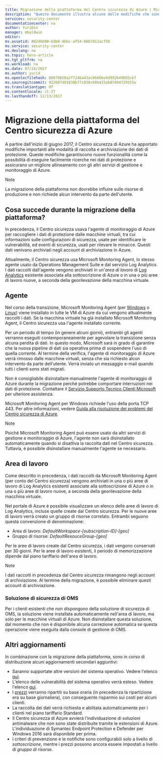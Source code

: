 ```yaml
---
title: Migrazione della piattaforma del Centro sicurezza di Azure | Microsoft Docs
description: "Questo documento illustra alcune delle modifiche che sono state apportate alla modalità di raccolta dati nel Centro sicurezza di Azure."
services: security-center
documentationcenter: na
author: YuriDio
manager: mbaldwin
editor: 
ms.assetid: 80246b00-bdb8-4bbc-af54-06b7d12acf58
ms.service: security-center
ms.devlang: na
ms.topic: hero-article
ms.tgt_pltfrm: na
ms.workload: na
ms.date: 07/24/2017
ms.author: yurid
ms.openlocfilehash: 89970b50a2f7246a43ac9666be4d992649605cbf
ms.sourcegitcommit: 922687d91838b77c038c68b415ab87d94729555e
ms.translationtype: HT
ms.contentlocale: it-IT
ms.lasthandoff: 12/13/2017
---
```

# <a name="azure-security-center-platform-migration"></a>Migrazione della piattaforma del Centro sicurezza di Azure

A partire dall'inizio di giugno 2017, il Centro sicurezza di Azure ha apportato modifiche importanti alle modalità di raccolta e archiviazione dei dati di protezione.  Queste modifiche garantiscono nuove funzionalità come la possibilità di eseguire facilmente ricerche nei dati di protezione e assicurano un migliore allineamento con gli altri servizi di gestione e monitoraggio di Azure.

> [!NOTE]
> La migrazione della piattaforma non dovrebbe influire sulle risorse di produzione e non richiede alcun intervento da parte dell'utente.


## <a name="whats-happening-during-this-platform-migration"></a>Cosa succede durante la migrazione della piattaforma?

In precedenza, il Centro sicurezza usava l'agente di monitoraggio di Azure per raccogliere i dati di protezione dalle macchine virtuali, tra cui informazioni sulle configurazioni di sicurezza, usate per identificare le vulnerabilità, ed eventi di sicurezza, usati per rilevare le minacce. Questi dati venivano archiviati negli account di archiviazione in Azure.

Attualmente, il Centro sicurezza usa Microsoft Monitoring Agent, lo stesso agente usato da Operations Management Suite e dal servizio Log Analytics. I dati raccolti dall'agente vengono archiviati in un'*area di lavoro* di [Log Analytics](../log-analytics/log-analytics-manage-access.md) esistente associata alla sottoscrizione di Azure o in una o più aree di lavoro nuove, a seconda della georilevazione della macchina virtuale.

## <a name="agent"></a>Agente

Nel corso della transizione, Microsoft Monitoring Agent (per [Windows](../log-analytics/log-analytics-windows-agent.md) o [Linux](../log-analytics/log-analytics-linux-agents.md)) viene installato in tutte le VM di Azure da cui vengono attualmente raccolti i dati.  Se la macchina virtuale ha già installato Microsoft Monitoring Agent, il Centro sicurezza usa l'agente installato corrente.

Per un periodo di tempo (in genere alcuni giorni), entrambi gli agenti verranno eseguiti contemporaneamente per agevolare la transizione senza alcuna perdita di dati. In questo modo, Microsoft sarà in grado di garantire che la nuova pipeline di dati sia operativa prima di sospendere l'uso di quella corrente. Al termine della verifica, l'agente di monitoraggio di Azure verrà rimosso dalle macchine virtuali, senza che sia richiesto alcun intervento da parte dell'utente. Verrà inviato un messaggio e-mail quando tutti i clienti sono stati migrati.
 
Non è consigliabile disinstallare manualmente l'agente di monitoraggio di Azure durante la migrazione perché potrebbe comportare interruzioni nei dati di protezione. Contattare il [Servizio Supporto Tecnico Clienti Microsoft](https://support.microsoft.com/contactus/) per ulteriore assistenza. 

Microsoft Monitoring Agent per Windows richiede l'uso della porta TCP 443. Per altre informazioni, vedere [Guida alla risoluzione dei problemi del Centro sicurezza di Azure](security-center-troubleshooting-guide.md).


> [!NOTE] 
> Poiché Microsoft Monitoring Agent può essere usato da altri servizi di gestione e monitoraggio di Azure, l'agente non sarà disinstallato automaticamente quando si disattiva la raccolta dati nel Centro sicurezza. Tuttavia, è possibile disinstallare manualmente l'agente se necessario.

## <a name="workspace"></a>Area di lavoro

Come descritto in precedenza, i dati raccolti da Microsoft Monitoring Agent (per conto del Centro sicurezza) vengono archiviati in una o più aree di lavoro di Log Analytics esistenti associate alla sottoscrizione di Azure o in una o più aree di lavoro nuove, a seconda della georilevazione della macchina virtuale.

Nel portale di Azure è possibile visualizzare un elenco delle aree di lavoro di Log Analytics, incluse quelle create dal Centro sicurezza. Per le nuove aree di lavoro verrà creato un gruppo di risorse correlato. Entrambi seguono questa convenzione di denominazione:

- Area di lavoro: *DefaultWorkspace-[subscription-ID]-[geo]*
- Gruppo di risorse: *DefaultResouceGroup-[geo]* 
 
Per le aree di lavoro create dal Centro sicurezza, i dati vengono conservati per 30 giorni. Per le aree di lavoro esistenti, il periodo di memorizzazione dipende dal piano tariffario dell'area di lavoro.

> [!NOTE]
> I dati raccolti in precedenza dal Centro sicurezza rimangono negli account di archiviazione. Al termine della migrazione, è possibile eliminare questi account di archiviazione.

### <a name="oms-security-solution"></a>Soluzione di sicurezza di OMS 

Per i clienti esistenti che non dispongono della soluzione di sicurezza di OMS, la soluzione viene installata automaticamente nell'area di lavoro, ma solo per le macchine virtuali di Azure. Non disinstallare questa soluzione, dal momento che non è disponibile alcuna correzione automatica se questa operazione viene eseguita dalla console di gestione di OMS.


## <a name="other-updates"></a>Altri aggiornamenti

In combinazione con la migrazione della piattaforma, sono in corso di distribuzione alcuni aggiornamenti secondari aggiuntivi:

- Saranno supportate altre versioni del sistema operativo. Vedere l'elenco [qui](security-center-faq.md#virtual-machines).
- L'elenco delle vulnerabilità del sistema operativo verrà esteso. Vedere l'elenco [qui](https://gallery.technet.microsoft.com/Azure-Security-Center-a789e335).
- I [prezzi](https://azure.microsoft.com/pricing/details/security-center/) verranno ripartiti su base oraria (in precedenza la ripartizione era su base giornaliera), con conseguente risparmio sui costi per alcuni clienti.
- La raccolta dei dati verrà richiesta e abilitata automaticamente per i clienti nel piano tariffario Standard.
- Il Centro sicurezza di Azure avvierà l'individuazione di soluzioni antimalware che non sono state distribuite tramite le estensioni di Azure. L'individuazione di Symantec Endpoint Protection e Defender per Windows 2016 sarà disponibile per prima.
- I criteri di prevenzione e le notifiche sono configurabili solo a livello di *sottoscrizione*, mentre i prezzi possono ancora essere impostati a livello di *gruppo di risorse*.

